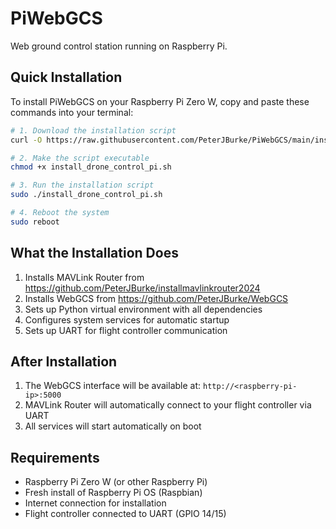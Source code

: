 # PiWebGCS
Web ground control station running on Raspberry Pi.

## Quick Installation

To install PiWebGCS on your Raspberry Pi Zero W, copy and paste these commands into your terminal:

```bash
# 1. Download the installation script
curl -O https://raw.githubusercontent.com/PeterJBurke/PiWebGCS/main/install_drone_control_pi.sh

# 2. Make the script executable
chmod +x install_drone_control_pi.sh

# 3. Run the installation script
sudo ./install_drone_control_pi.sh

# 4. Reboot the system
sudo reboot
```

## What the Installation Does

1. Installs MAVLink Router from https://github.com/PeterJBurke/installmavlinkrouter2024
2. Installs WebGCS from https://github.com/PeterJBurke/WebGCS
3. Sets up Python virtual environment with all dependencies
4. Configures system services for automatic startup
5. Sets up UART for flight controller communication

## After Installation

1. The WebGCS interface will be available at: `http://<raspberry-pi-ip>:5000`
2. MAVLink Router will automatically connect to your flight controller via UART
3. All services will start automatically on boot

## Requirements

- Raspberry Pi Zero W (or other Raspberry Pi)
- Fresh install of Raspberry Pi OS (Raspbian)
- Internet connection for installation
- Flight controller connected to UART (GPIO 14/15)
